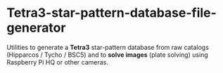 # Tetra3-star-pattern-database-file-generator
Utilities to generate a **Tetra3** star-pattern database from raw catalogs (Hipparcos / Tycho / BSC5) and to **solve images** (plate solving) using Raspberry Pi HQ or other cameras.
